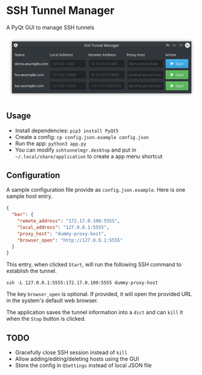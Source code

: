 # SSH Tunnel Manager

A PyQt GUI to manage SSH tunnels

![SSH Tunnel Manager](screenshot.png)

## Usage

* Install dependencies: `pip3 install PyQt5`
* Create a config: `cp config.json.example config.json`
* Run the app: `python3 app.py`
* You can modify `sshtunnelmgr.desktop` and put in `~/.local/share/application` to create a app menu shortcut

## Configuration

A sample configuration file provide as `config.json.example`. Here is one sample host entry.

```json
{
  "bar": {
    "remote_address": "172.17.0.100:5555",
    "local_address": "127.0.0.1:5555",
    "proxy_host": "dummy-proxy-host",
    "browser_open": "http://127.0.0.1:5555"
  }
}
```

This entry, when clicked `Start`, will run the following SSH command to establish the tunnel.

```
ssh -L 127.0.0.1:5555:172.17.0.100:5555 dummy-proxy-host
```

The key `browser_open` is optional. If provided, it will open the provided URL in the system's default web browser.

The application saves the tunnel information into a `dict` and can `kill` it when the `Stop` button is clicked.

## TODO

* Gracefully close SSH session instead of `kill`
* Allow adding/editing/deleting hosts using the GUI
* Store the config in `QSettings` instead of local JSON file
